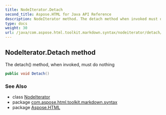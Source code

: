 ```yaml
---
title: NodeIterator.Detach
second_title: Aspose.HTML for Java API Reference
description: NodeIterator method. The detach method when invoked must do nothing
type: docs
weight: 30
url: /java/com.aspose.html.toolkit.markdown.syntax/nodeiterator/detach/
---
```

## NodeIterator.Detach method

The detach() method, when invoked, must do nothing

```java
public void Detach()
```

### See Also

* class [NodeIterator](../)
* package [com.aspose.html.toolkit.markdown.syntax](../../nodeiterator/)
* package [Aspose.HTML](../../../)
